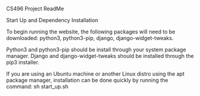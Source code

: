 CS496 Project ReadMe

Start Up and Dependency Installation

To begin running the website, the following packages will need
to be downloaded: python3, python3-pip, django, django-widget-tweaks.

Python3 and python3-pip should be install through your system package 
manager. Django and django-widget-tweaks should be installed through
the pip3 installer.

If you are using an Ubuntu machine or another Linux distro using the 
apt package manager, installation can be done quickly by running the 
command: sh start_up.sh 
